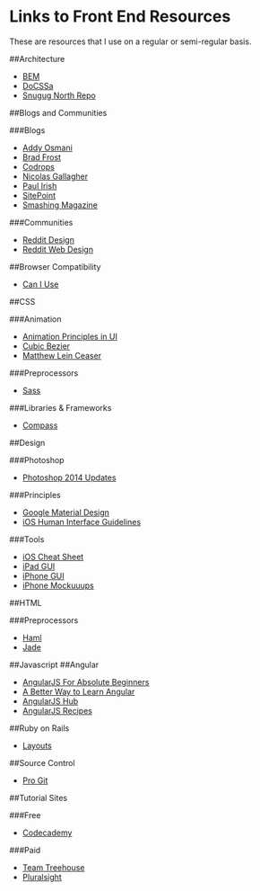 Links to Front End Resources
============================

These are resources that I use on a regular or semi-regular basis.

##Architecture
* [BEM](http://bem.github.io/bem-method/html/all.en.html)
* [DoCSSa](http://docssa.info/)
* [Snugug North Repo](https://github.com/Snugug/north)

##Blogs and Communities

###Blogs
* [Addy Osmani](http://addyosmani.com/blog)
* [Brad Frost](http://bradfrostweb.com/blog/)
* [Codrops](http://tympanus.net/codrops/)
* [Nicolas Gallagher](http://nicolasgallagher.com/)
* [Paul Irish](http://www.paulirish.com/)
* [SitePoint](http://www.sitepoint.com)
* [Smashing Magazine](http://www.smashingmagazine.com)

###Communities
* [Reddit Design](http://www.reddit.com/r/Design/)
* [Reddit Web Design](http://www.reddit.com/r/web_design)

##Browser Compatibility
* [Can I Use](http://caniuse.com/)

##CSS

###Animation
* [Animation Principles in UI](https://medium.com/design-ux/bea05243fe3)
* [Cubic Bezier](http://cubic-bezier.com/)
* [Matthew Lein Ceaser](http://matthewlein.com/ceaser/)

###Preprocessors
* [Sass](http://sass-lang.com/)

###Libraries & Frameworks
* [Compass](http://compass-style.org/)


##Design

###Photoshop
* [Photoshop 2014 Updates](http://webdesign.tutsplus.com/tutorials/photoshop-cc-2014-whats-new-for-web-designers--cms-21634)

###Principles
* [Google Material Design](http://www.google.com/design/spec/material-design/introduction.html)
* [iOS Human Interface Guidelines](https://developer.apple.com/library/ios/documentation/UserExperience/Conceptual/MobileHIG/index.html#//apple_ref/doc/uid/TP40006556)

###Tools
* [iOS Cheat Sheet](http://ivomynttinen.com/blog/the-ios-design-cheat-sheet-volume-2/)
* [iPad GUI](http://www.teehanlax.com/tools/ipad/)
* [iPhone GUI](http://www.teehanlax.com/tools/iphone/)
* [iPhone Mockuuups](http://www.mockuuups.com/)


##HTML 

###Preprocessors
* [Haml](http://haml.info/)
* [Jade](http://naltatis.github.io/jade-syntax-docs/)

##Javascript
##Angular
* [AngularJS For Absolute Beginners](http://medialoot.com/blog/angularjs-for-absolute-beginners/)
* [A Better Way to Learn Angular](http://www.thinkster.io/angularjs/GtaQ0oMGIl/a-better-way-to-learn-angularjs)
* [AngularJS Hub](http://www.angularjshub.com/)
* [AngularJS Recipes](http://fdietz.github.io/recipes-with-angular-js/)


##Ruby on Rails
* [Layouts](http://guides.rubyonrails.org/layouts_and_rendering.html)

##Source Control
* [Pro Git](http://git-scm.com/book)

##Tutorial Sites

###Free
* [Codecademy](http://www.codecademy.com/)

###Paid
* [Team Treehouse](http://www.teamtreehouse.com)
* [Pluralsight](http://www.pluralsight.com/)
